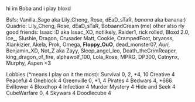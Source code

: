 hi im Boba and i play bloxd

Bsfs: Vanilla_Sage aka Lily_Cheng, Rose, dEaD_sTaR, _banana_ aka banana:)
Quadrio: Lily_Cheng, Rose, dEaD_sTaR, BobaandCream (me)
other also rly good friends: Isaac :D aka Issac_XD, notlikely, Raider1, rick rolled, Bloxd 2.0, ice_, Slushie, Dragon, Crusader Matt, Cookie, CrampedFoot, bryanss, Xiankizier, Akela, Prok, Omega, __Floppy_OuO__, dead_monster07, _Auri_, Benjamin_XD, Not_Z aka Zayy, Sleep_angel_leo, Death_theGrimReaper, king_dragon_of_fire, alphawolf_100, Lola_Rose, MPRG, DP300, Catnynx, Murphy, Aspen <3

Lobbies (*means I play on it the most):
Survival 0, 2, *4, 10
Creative 4
Peaceful 4
Oneblock 4
Greenville 0, *1, 4
Pirates 4
Bedwars 4, *666
Eviltower 4
Bloxdhop 4
Infection 4
Murder Mystery 4
Hide and Seek 4
CubeWarfare 0, 4
Skywars 4
Doodlecube 4

<!---
BobaandCream/BobaandCream is a ✨ special ✨ repository because its `README.md` (this file) appears on your GitHub profile.
You can click the Preview link to take a look at your changes.
--->
